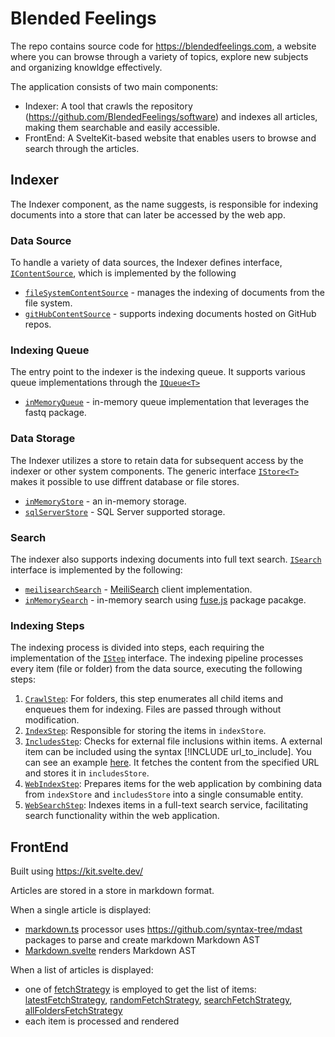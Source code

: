 # Blended Feelings
The repo contains source code for https://blendedfeelings.com,
a website where you can browse through a variety of topics, explore new subjects and organizing knowldge effectively.

The application consists of two main components:

- Indexer: A tool that crawls the repository (https://github.com/BlendedFeelings/software) and indexes all articles, making them searchable and easily accessible.
- FrontEnd: A SvelteKit-based website that enables users to browse and search through the articles.

## Indexer

The Indexer component, as the name suggests, is responsible for indexing documents into a store that can later be accessed by the web app.

### Data Source

To handle a variety of data sources, the Indexer defines interface, [`IContentSource`](src/indexer/lib/contentSource/contentSource.ts), which is implemented by the following 

- [`fileSystemContentSource`](src/indexer/lib/contentSource/fileSystemContentSource.ts) - manages the indexing of documents from the file system.
- [`gitHubContentSource`](src/indexer/lib/contentSource/gitHubContentSource.ts) - supports indexing documents hosted on GitHub repos.

### Indexing Queue

The entry point to the indexer is the indexing queue. It supports various queue implementations through the [`IQueue<T>`](src/indexer/lib/queue/index.ts)
- [`inMemoryQueue`](src/indexer/lib/queue/inMemoryQueue.ts) - in-memory queue implementation that leverages the fastq package.

### Data Storage

The Indexer utilizes a store to retain data for subsequent access by the indexer or other system components. The generic interface [`IStore<T>`](/src/indexer/lib/store/index.ts) makes it possible to use diffrent database or file stores.

- [`inMemoryStore`](src/indexer/lib/store/inMemoryStore.ts) - an in-memory storage.
- [`sqlServerStore`](src/indexer/lib/store/sqlServerStore.ts) -  SQL Server supported storage.

### Search
The indexer also supports indexing documents into full text search. [`ISearch`](src/indexer/lib/search/index.ts) interface is implemented by the following:

- [`meilisearchSearch`](src/indexer/lib/search/meilisearchSearch.ts) - [MeiliSearch](https://www.meilisearch.com/) client implementation.
- [`inMemorySearch`](src/indexer/lib/search/inMemorySearch.ts) - in-memory search using [fuse.js](https://www.fusejs.io/) package pacakge.

### Indexing Steps

The indexing process is divided into steps, each requiring the implementation of the [`IStep`](src/indexer/lib/indexer/index.ts) interface. The indexing pipeline processes every item (file or folder) from the data source, executing the following steps:

1. [`CrawlStep`](src/indexer/lib/indexer/crawlStep.ts): For folders, this step enumerates all child items and enqueues them for indexing. Files are passed through without modification.
2. [`IndexStep`](src/indexer/lib/indexer/indexStep.ts): Responsible for storing the items in `indexStore`.
3. [`IncludesStep`](src/indexer/lib/indexer/includesStep.ts): Checks for external file inclusions within items. A external item can be included using the syntax [!INCLUDE url_to_include]. You can see an example [here](https://github.com/BlendedFeelings/software/blob/main/algorithms/sort/bubble-sort-algorithm.md). It fetches the content from the specified URL and stores it in `includesStore`.
4. [`WebIndexStep`](src/indexer/lib/indexer/webIndexStep.ts): Prepares items for the web application by combining data from `indexStore` and `includesStore` into a single consumable entity.
5. [`WebSearchStep`](src/indexer/lib/indexer/webSearchStep.ts): Indexes items in a full-text search service, facilitating search functionality  within the web application.


## FrontEnd

Built using https://kit.svelte.dev/

Articles are stored in a store in markdown format.

When a single article is displayed:
- [markdown.ts](src/web/src/lib/markdown/processor/markdown.ts) processor uses https://github.com/syntax-tree/mdast packages to parse and create markdown Markdown AST
- [Markdown.svelte](src/web/src/lib/markdown/components/Markdown.svelte) renders Markdown AST

When a list of articles is displayed:
- one of [fetchStrategy](src/web/src/lib/webIndex/fetchStrategy.ts) is employed to get the list of items: [latestFetchStrategy](src/web/src/lib/webIndex/latestFetchStrategy.ts), [randomFetchStrategy](src/web/src/lib/webIndex/randomFetchStrategy.ts), [searchFetchStrategy](src/web/src/lib/webIndex/searchFetchStrategy.ts), [allFoldersFetchStrategy](src/web/src/lib/webIndex/allFoldersFetchStrategy.ts)
- each item is processed and rendered

